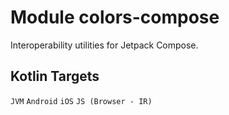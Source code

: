 # Module colors-compose

Interoperability utilities for Jetpack Compose.

## Kotlin Targets

`JVM`
`Android`
`iOS`
`JS (Browser - IR)`

